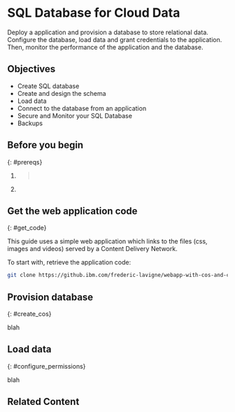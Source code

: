 # SQL Database for Cloud Data 

Deploy a application and provision a database to store relational data. Configure the database, load data and grant credentials to the application. Then, monitor the performance of the application and the database.

## Objectives

* Create SQL database
* Create and design the schema
* Load data
* Connect to the database from an application
* Secure and Monitor your SQL Database
* Backups



## Before you begin
{: #prereqs}

1. > ​

2. ​

## Get the web application code

{: #get_code}

This guide uses a simple web application which links to the files (css, images and videos) served by a Content Delivery Network.

To start with, retrieve the application code:

   ```sh
   git clone https://github.ibm.com/frederic-lavigne/webapp-with-cos-and-cdn
   ```

## Provision database
{: #create_cos}

blah

## Load data

{: #configure_permissions}

blah

## Related Content



